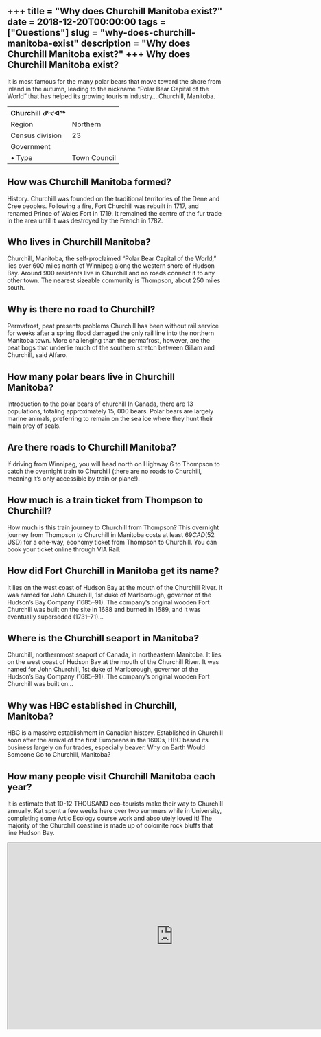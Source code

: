 +++
title = "Why does Churchill Manitoba exist?"
date = 2018-12-20T00:00:00
tags = ["Questions"]
slug = "why-does-churchill-manitoba-exist"
description = "Why does Churchill Manitoba exist?"
+++
Why does Churchill Manitoba exist?
----------------------------------

It is most famous for the many polar bears that move toward the shore from inland in the autumn, leading to the nickname “Polar Bear Capital of the World” that has helped its growing tourism industry….Churchill, Manitoba.

<table><tr><th>Churchill ᑯᒡᔪᐊᖅ</th></tr><tr><td>Region</td><td>Northern</td></tr><tr><td>Census division</td><td>23</td></tr><tr><td>Government</td></tr><tr><td>• Type</td><td>Town Council</td></tr></table>

How was Churchill Manitoba formed?
----------------------------------

History. Churchill was founded on the traditional territories of the Dene and Cree peoples. Following a fire, Fort Churchill was rebuilt in 1717, and renamed Prince of Wales Fort in 1719. It remained the centre of the fur trade in the area until it was destroyed by the French in 1782.

Who lives in Churchill Manitoba?
--------------------------------

Churchill, Manitoba, the self-proclaimed “Polar Bear Capital of the World,” lies over 600 miles north of Winnipeg along the western shore of Hudson Bay. Around 900 residents live in Churchill and no roads connect it to any other town. The nearest sizeable community is Thompson, about 250 miles south.

Why is there no road to Churchill?
----------------------------------

Permafrost, peat presents problems Churchill has been without rail service for weeks after a spring flood damaged the only rail line into the northern Manitoba town. More challenging than the permafrost, however, are the peat bogs that underlie much of the southern stretch between Gillam and Churchill, said Alfaro.

How many polar bears live in Churchill Manitoba?
------------------------------------------------

Introduction to the polar bears of churchill In Canada, there are 13 populations, totaling approximately 15, 000 bears. Polar bears are largely marine animals, preferring to remain on the sea ice where they hunt their main prey of seals.

Are there roads to Churchill Manitoba?
--------------------------------------

If driving from Winnipeg, you will head north on Highway 6 to Thompson to catch the overnight train to Churchill (there are no roads to Churchill, meaning it’s only accessible by train or plane!).

How much is a train ticket from Thompson to Churchill?
------------------------------------------------------

How much is this train journey to Churchill from Thompson? This overnight journey from Thompson to Churchill in Manitoba costs at least $69 CAD ($52 USD) for a one-way, economy ticket from Thompson to Churchill. You can book your ticket online through VIA Rail.

How did Fort Churchill in Manitoba get its name?
------------------------------------------------

It lies on the west coast of Hudson Bay at the mouth of the Churchill River. It was named for John Churchill, 1st duke of Marlborough, governor of the Hudson’s Bay Company (1685–91). The company’s original wooden Fort Churchill was built on the site in 1688 and burned in 1689, and it was eventually superseded (1731–71)…

Where is the Churchill seaport in Manitoba?
-------------------------------------------

Churchill, northernmost seaport of Canada, in northeastern Manitoba. It lies on the west coast of Hudson Bay at the mouth of the Churchill River. It was named for John Churchill, 1st duke of Marlborough, governor of the Hudson’s Bay Company (1685–91). The company’s original wooden Fort Churchill was built on…

Why was HBC established in Churchill, Manitoba?
-----------------------------------------------

HBC is a massive establishment in Canadian history. Established in Churchill soon after the arrival of the first Europeans in the 1600s, HBC based its business largely on fur trades, especially beaver. Why on Earth Would Someone Go to Churchill, Manitoba?

How many people visit Churchill Manitoba each year?
---------------------------------------------------

It is estimate that 10-12 THOUSAND eco-tourists make their way to Churchill annually. Kat spent a few weeks here over two summers while in University, completing some Artic Ecology course work and absolutely loved it! The majority of the Churchill coastline is made up of dolomite rock bluffs that line Hudson Bay.

<iframe allow="accelerometer; autoplay; clipboard-write; encrypted-media; gyroscope; picture-in-picture" allowfullscreen="" class="__youtube_prefs__  epyt-is-override  no-lazyload" data-no-lazy="1" data-origheight="433" data-origwidth="770" data-skipgform_ajax_framebjll="" height="433" id="_ytid_56512" loading="lazy" src="https://www.youtube.com/embed/Z9tsW4VKuJ4?enablejsapi=1&autoplay=0&cc_load_policy=0&cc_lang_pref=&iv_load_policy=1&loop=0&modestbranding=0&rel=1&fs=1&playsinline=0&autohide=2&theme=dark&color=red&controls=1&" title="YouTube player" width="770"></iframe>
